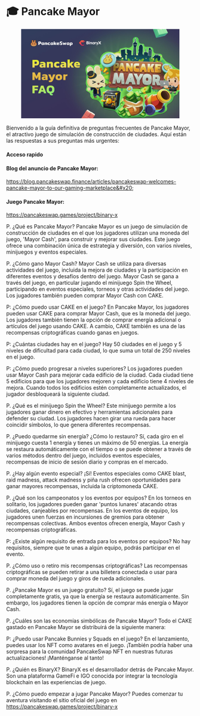 # 🎓 Pancake Mayor

<figure><img src="../../.gitbook/assets/image (218).png" alt=""><figcaption></figcaption></figure>

Bienvenido a la guía definitiva de preguntas frecuentes de Pancake Mayor, el atractivo juego de simulación de construcción de ciudades. Aquí están las respuestas a sus preguntas más urgentes:

#### Acceso rapido&#x20;

#### Blog del anuncio de Pancake Mayor:&#x20;

https://blog.pancakeswap.finance/articles/pancakeswap-welcomes-pancake-mayor-to-our-gaming-marketplace&#x20;

#### Juego Pancake Mayor:&#x20;

https://pancakeswap.games/project/binary-x

P. ¿Qué es Pancake Mayor? Pancake Mayor es un juego de simulación de construcción de ciudades en el que los jugadores utilizan una moneda del juego, 'Mayor Cash', para construir y mejorar sus ciudades. Este juego ofrece una combinación única de estrategia y diversión, con varios niveles, minijuegos y eventos especiales.

P. ¿Cómo gano Mayor Cash? Mayor Cash se utiliza para diversas actividades del juego, incluida la mejora de ciudades y la participación en diferentes eventos y desafíos dentro del juego. Mayor Cash se gana a través del juego, en particular jugando el minijuego Spin the Wheel, participando en eventos especiales, torneos y otras actividades del juego. Los jugadores también pueden comprar Mayor Cash con CAKE.

P: ¿Cómo puedo usar CAKE en el juego? En Pancake Mayor, los jugadores pueden usar CAKE para comprar Mayor Cash, que es la moneda del juego. Los jugadores también tienen la opción de comprar energía adicional o artículos del juego usando CAKE. A cambio, CAKE también es una de las recompensas criptográficas cuando ganas en juegos.

P: ¿Cuántas ciudades hay en el juego? Hay 50 ciudades en el juego y 5 niveles de dificultad para cada ciudad, lo que suma un total de 250 niveles en el juego.

P: ¿Cómo puedo progresar a niveles superiores? Los jugadores pueden usar Mayor Cash para mejorar cada edificio de la ciudad. Cada ciudad tiene 5 edificios para que los jugadores mejoren y cada edificio tiene 4 niveles de mejora. Cuando todos los edificios estén completamente actualizados, el jugador desbloqueará la siguiente ciudad.

P. ¿Qué es el minijuego Spin the Wheel? Este minijuego permite a los jugadores ganar dinero en efectivo y herramientas adicionales para defender su ciudad. Los jugadores hacen girar una rueda para hacer coincidir símbolos, lo que genera diferentes recompensas.

P. ¿Puedo quedarme sin energía? ¿Cómo lo restauro? Sí, cada giro en el minijuego cuesta 1 energía y tienes un máximo de 50 energías. La energía se restaura automáticamente con el tiempo o se puede obtener a través de varios métodos dentro del juego, incluidos eventos especiales, recompensas de inicio de sesión diario y compras en el mercado.

P. ¿Hay algún evento especial? ¡Sí! Eventos especiales como CAKE blast, raid madness, attack madness y piña rush ofrecen oportunidades para ganar mayores recompensas, incluida la criptomoneda CAKE.

P. ¿Qué son los campeonatos y los eventos por equipos? En los torneos en solitario, los jugadores pueden ganar 'puntos lunares' atacando otras ciudades, canjeables por recompensas. En los eventos de equipo, los jugadores unen fuerzas en incursiones de gremios para obtener recompensas colectivas. Ambos eventos ofrecen energía, Mayor Cash y recompensas criptográficas.

P: ¿Existe algún requisito de entrada para los eventos por equipos? No hay requisitos, siempre que te unas a algún equipo, podrás participar en el evento.

P. ¿Cómo uso o retiro mis recompensas criptográficas? Las recompensas criptográficas se pueden retirar a una billetera conectada o usar para comprar moneda del juego y giros de rueda adicionales.

P. ¿Pancake Mayor es un juego gratuito? Sí, el juego se puede jugar completamente gratis, ya que la energía se restaura automáticamente. Sin embargo, los jugadores tienen la opción de comprar más energía o Mayor Cash.

P. ¿Cuáles son las economías simbólicas de Pancake Mayor? Todo el CAKE gastado en Pancake Mayor se distribuirá de la siguiente manera:

P: ¿Puedo usar Pancake Bunnies y Squads en el juego? En el lanzamiento, puedes usar los NFT como avatares en el juego. ¡También podría haber una sorpresa para la comunidad PancakeSwap NFT en nuestras futuras actualizaciones! ¡Manténganse al tanto!

P. ¿Quién es BinaryX? BinaryX es el desarrollador detrás de Pancake Mayor. Son una plataforma GameFi e IGO conocida por integrar la tecnología blockchain en las experiencias de juego.

P. ¿Cómo puedo empezar a jugar Pancake Mayor? Puedes comenzar tu aventura visitando el sitio oficial del juego en https://pancakeswap.games/project/binary-x
